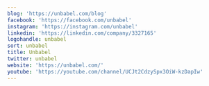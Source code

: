 ```yaml
---
blog: 'https://unbabel.com/blog'
facebook: 'https://facebook.com/unbabel'
instagram: 'https://instagram.com/unbabel'
linkedin: 'https://linkedin.com/company/3327165'
logohandle: unbabel
sort: unbabel
title: Unbabel
twitter: unbabel
website: 'https://unbabel.com/'
youtube: 'https://youtube.com/channel/UCJt2CdzySpx3OiW-kzDapIw'
---
```

